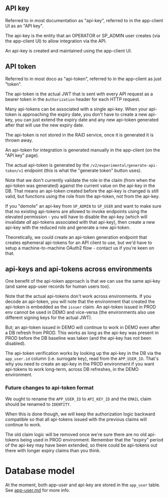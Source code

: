 
## API key 

Referred to in most documentation as "api-key", referred to in the 
app-client UI as an "API key".

The api-key is the entity that an OPERATOR or SP_ADMIN user creates (via the 
app-client UI) to allow integration via the API.

An api-key is created and maintained using the app-client UI.  


## API token

Referred to in most doco as "api-token", referred to in the app-client as just
"token".

The api-token is the actual JWT that is sent with every API request as a
bearer token in the `Authorization` header for each HTTP request.

Many api-tokens can be associated with a single api-key. 
When your api-token is approaching the expiry date, you don't have to create a 
new api-key, you can just extend the expiry date and any new api-token generated
after that will use the new expiry date.

The api-token is not stored in the RAiD service, once it is generated it is
thrown away.

An api-token for integration is generated manually in the app-client
(on the "API key" page). 

The actual api-token is generated by the 
`/v2/experimental/generate-api-token/v1` 
endpoint (this is what the "generate token" button uses). 

Note that we don't currently validate the role in the claim (from when 
the api-token was generated) against the current value on the api-key in 
the DB. That means an api-token created before the api-key is changed is
still valid, but functions using the role from the api-token, not from 
the api-key.

If you "demote" an api-key from `SP_ADMIN` to `SP_USER` and want to make sure 
that no existing api-tokens are allowed to invoke endpoints using the elevated
permission - you will have to disable the api-key (which will invalidate 
*all* api-tokens associated with that api-key), then create a new api-key 
with the reduced role and generate a new api-token.

Theoretically, we could create an api-token generation endpoint that 
creates ephemeral api-tokens for an API client to use, but we'd have to 
setup a machine-to-machine OAuth2 flow - contact us if you're keen on 
that.

## api-keys and api-tokens across environments

One benefit of the api-token approach is that we can use the same api-key 
(and same app-user records for human users too).

Note that the actual api-tokens don't work across environments.
If you decode an api-token, you will note that the environment that created the
api-token is embedded as the `issuer` claim.  An api-token issued in PROD 
env cannot be used in DEMO and vice-versa (the environments also use 
different signing keys for the actual JWT).

But; an api-token issued in DEMO will continue to work in DEMO even after 
a DB refresh from PROD. This  works as long as the api-key was present in PROD 
before the DB baseline was taken (and the api-key has not been disabled). 

The api-token verification works by looking up the api-key in the DB
via the `app_user.id` column (i.e. surrogate key), read from the `APP_USER_ID`.
That's why you need to create an api-key in the PROD environment if you want 
api-tokens to work long-term, across DB refreshes, in the DEMO environment.

### Future changes to api-token format

We ought to rename the `APP_USER_ID` to `API_KEY_ID` and the `EMAIL` claim
should be renamed to `IDENTITY`.

When this is done though, we will keep the authorization logic backward 
compatible so that all api-tokens issued with the previous claims will 
continue to work.

The old claim logic will be removed once we're sure there are no old api-tokens
being used in PROD environment.  Remember that the "expiry" period of the 
api-key may have been extended, so there could be api-tokens out there with 
longer expiry claims than you think.



# Database model

At the moment, both app-user and api-key are stored in the `app_user` table.
See [app-user.md](./app-user.md#database-model) for more info.

